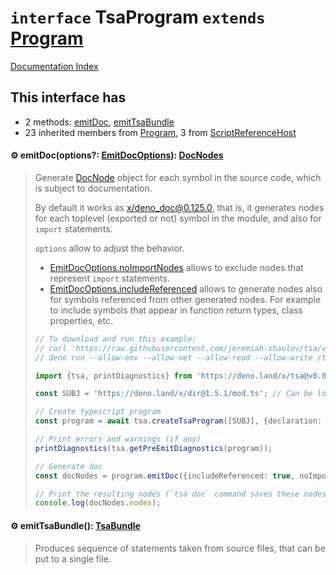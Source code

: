 # `interface` TsaProgram `extends` [Program](../interface.Program/README.md)

[Documentation Index](../README.md)

## This interface has

- 2 methods:
[emitDoc](#-emitdocoptions-emitdocoptions-docnodes),
[emitTsaBundle](#-emittsabundle-tsabundle)
- 23 inherited members from [Program](../interface.Program/README.md), 3 from [ScriptReferenceHost](../interface.ScriptReferenceHost/README.md)


#### ⚙ emitDoc(options?: [EmitDocOptions](../type.EmitDocOptions/README.md)): [DocNodes](../class.DocNodes/README.md)

> Generate
> [DocNode](../type.DocNode/README.md) object for each symbol in the source code, which is subject to documentation.
> 
> By default it works as [x/deno\_doc@0.125.0](https://deno.land/x/deno_doc@0.125.0), that is, it generates
> nodes for each toplevel (exported or not) symbol in the module, and also for `import` statements.
> 
> `options` allow to adjust the behavior.
> - [EmitDocOptions.noImportNodes](../type.EmitDocOptions/README.md#-noimportnodes-boolean) allows to exclude nodes that represent `import` statements.
> - [EmitDocOptions.includeReferenced](../type.EmitDocOptions/README.md#-includereferenced-boolean) allows to generate nodes also for symbols referenced from other generated nodes.
> For example to include symbols that appear in function return types, class properties, etc.
> 
> ```ts
> // To download and run this example:
> // curl 'https://raw.githubusercontent.com/jeremiah-shaulov/tsa/v0.0.44/generated-doc/interface.TsaProgram/README.md' | perl -ne '$y=$1 if /^```(.)?/;  print $_ if $y&&$m;  $m=$y&&($m||m~<example-g8c4>~)' > /tmp/example-g8c4.ts
> // deno run --allow-env --allow-net --allow-read --allow-write /tmp/example-g8c4.ts
> 
> import {tsa, printDiagnostics} from 'https://deno.land/x/tsa@v0.0.44/mod.ts';
> 
> const SUBJ = 'https://deno.land/x/dir@1.5.1/mod.ts'; // Can be local file (`file:///...`)
> 
> // Create typescript program
> const program = await tsa.createTsaProgram([SUBJ], {declaration: true, emitDeclarationOnly: true});
> 
> // Print errors and warnings (if any)
> printDiagnostics(tsa.getPreEmitDiagnostics(program));
> 
> // Generate doc
> const docNodes = program.emitDoc({includeReferenced: true, noImportNodes: true});
> 
> // Print the resulting nodes (`tsa doc` command saves these nodes to a JSON file)
> console.log(docNodes.nodes);
> ```



#### ⚙ emitTsaBundle(): [TsaBundle](../class.TsaBundle/README.md)

> Produces sequence of statements taken from source files, that can be put to a single file.



